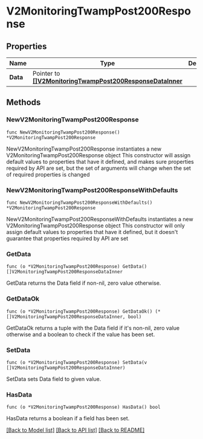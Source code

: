 # V2MonitoringTwampPost200Response

## Properties

Name | Type | Description | Notes
------------ | ------------- | ------------- | -------------
**Data** | Pointer to [**[]V2MonitoringTwampPost200ResponseDataInner**](V2MonitoringTwampPost200ResponseDataInner.md) |  | [optional] 

## Methods

### NewV2MonitoringTwampPost200Response

`func NewV2MonitoringTwampPost200Response() *V2MonitoringTwampPost200Response`

NewV2MonitoringTwampPost200Response instantiates a new V2MonitoringTwampPost200Response object
This constructor will assign default values to properties that have it defined,
and makes sure properties required by API are set, but the set of arguments
will change when the set of required properties is changed

### NewV2MonitoringTwampPost200ResponseWithDefaults

`func NewV2MonitoringTwampPost200ResponseWithDefaults() *V2MonitoringTwampPost200Response`

NewV2MonitoringTwampPost200ResponseWithDefaults instantiates a new V2MonitoringTwampPost200Response object
This constructor will only assign default values to properties that have it defined,
but it doesn't guarantee that properties required by API are set

### GetData

`func (o *V2MonitoringTwampPost200Response) GetData() []V2MonitoringTwampPost200ResponseDataInner`

GetData returns the Data field if non-nil, zero value otherwise.

### GetDataOk

`func (o *V2MonitoringTwampPost200Response) GetDataOk() (*[]V2MonitoringTwampPost200ResponseDataInner, bool)`

GetDataOk returns a tuple with the Data field if it's non-nil, zero value otherwise
and a boolean to check if the value has been set.

### SetData

`func (o *V2MonitoringTwampPost200Response) SetData(v []V2MonitoringTwampPost200ResponseDataInner)`

SetData sets Data field to given value.

### HasData

`func (o *V2MonitoringTwampPost200Response) HasData() bool`

HasData returns a boolean if a field has been set.


[[Back to Model list]](../README.md#documentation-for-models) [[Back to API list]](../README.md#documentation-for-api-endpoints) [[Back to README]](../README.md)



